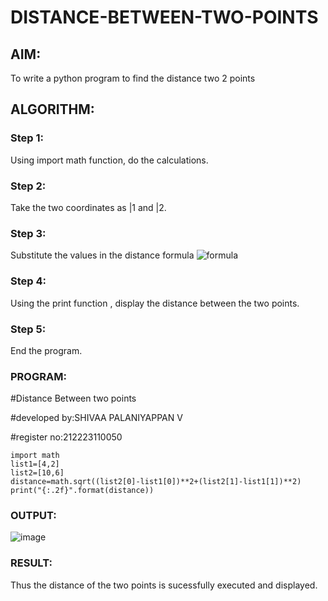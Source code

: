 # DISTANCE-BETWEEN-TWO-POINTS

## AIM:
To write a python program to find the distance two 2 points
## ALGORITHM:
### Step 1: 
Using import math function, do the calculations.
### Step 2: 
Take the two coordinates as |1 and |2.
### Step 3: 
Substitute the values in the distance formula  ![formula](/formula.JPG)
### Step 4: 
Using the print function , display the distance between the two points. 
### Step 5: 
End the program.
### PROGRAM:
#Distance Between two points
  
#developed by:SHIVAA PALANIYAPPAN V

#register no:212223110050
```
import math
list1=[4,2]
list2=[10,6]
distance=math.sqrt((list2[0]-list1[0])**2+(list2[1]-list1[1])**2)
print("{:.2f}".format(distance))
```

### OUTPUT:
![image](https://github.com/shivaa-palaniyappan/DISTANCE-BETWEEN-TWO-POINTS/assets/146915611/69706eeb-8f4e-48c9-9e46-d2aea6692e78)


### RESULT:
Thus the distance of the two points is sucessfully executed and displayed.
